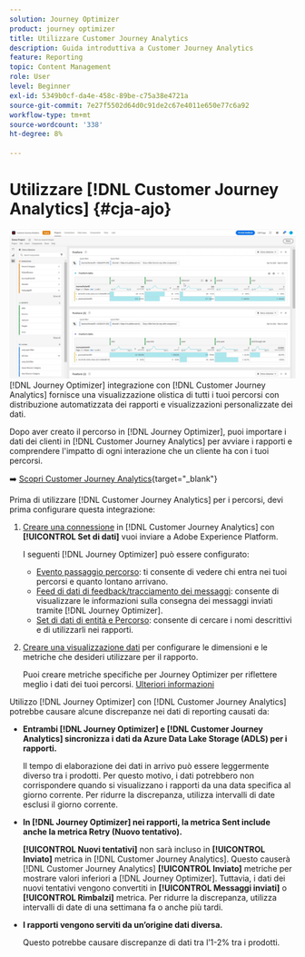 ```yaml
---
solution: Journey Optimizer
product: journey optimizer
title: Utilizzare Customer Journey Analytics
description: Guida introduttiva a Customer Journey Analytics
feature: Reporting
topic: Content Management
role: User
level: Beginner
exl-id: 5349b0cf-da4e-458c-89be-c75a38e4721a
source-git-commit: 7e27f5502d64d0c91de2c67e4011e650e77c6a92
workflow-type: tm+mt
source-wordcount: '338'
ht-degree: 8%

---
```


# Utilizzare [!DNL Customer Journey Analytics] {#cja-ajo}

![](assets/cja.png)
[!DNL Journey Optimizer] integrazione con [!DNL Customer Journey Analytics] fornisce una visualizzazione olistica di tutti i tuoi percorsi con distribuzione automatizzata dei rapporti e visualizzazioni personalizzate dei dati.

Dopo aver creato il percorso in [!DNL Journey Optimizer], puoi importare i dati dei clienti in [!DNL Customer Journey Analytics] per avviare i rapporti e comprendere l&#39;impatto di ogni interazione che un cliente ha con i tuoi percorsi.

➡️ [Scopri Customer Journey Analytics](https://docs.adobe.com/content/help/it-IT/experience-cloud/user-guides/home.translate.html){target=&quot;_blank&quot;}

Prima di utilizzare [!DNL Customer Journey Analytics] per i percorsi, devi prima configurare questa integrazione:

1. [Creare una connessione](https://experienceleague.adobe.com/docs/analytics-platform/using/cja-connections/create-connection.html?lang=it) in [!DNL Customer Journey Analytics] con **[!UICONTROL Set di dati]** vuoi inviare a Adobe Experience Platform.

   I seguenti [!DNL Journey Optimizer] può essere configurato:
   * [Evento passaggio percorso](../data/datasets-query-examples.md#journey-step-event): ti consente di vedere chi entra nei tuoi percorsi e quanto lontano arrivano.
   * [Feed di dati di feedback/tracciamento dei messaggi](../data/datasets-query-examples.md#message-feedback-event-dataset): consente di visualizzare le informazioni sulla consegna dei messaggi inviati tramite [!DNL Journey Optimizer].
   * [Set di dati di entità e Percorso](../data/datasets-query-examples.md#entity-dataset): consente di cercare i nomi descrittivi e di utilizzarli nei rapporti.

1. [Creare una visualizzazione dati](https://experienceleague.adobe.com/docs/analytics-platform/using/cja-dataviews/create-dataview.html?lang=it) per configurare le dimensioni e le metriche che desideri utilizzare per il rapporto.

   Puoi creare metriche specifiche per Journey Optimizer per riflettere meglio i dati dei tuoi percorsi. [Ulteriori informazioni](https://experienceleague.adobe.com/docs/analytics-platform/using/integrations/ajo.html#configure-the-data-view-to-accommodate-journey-optimizer-dimensions-and-metrics)


Utilizzo [!DNL Journey Optimizer] con [!DNL Customer Journey Analytics] potrebbe causare alcune discrepanze nei dati di reporting causati da:

* **Entrambi [!DNL Journey Optimizer] e [!DNL Customer Journey Analytics] sincronizza i dati da Azure Data Lake Storage (ADLS) per i rapporti.**

   Il tempo di elaborazione dei dati in arrivo può essere leggermente diverso tra i prodotti. Per questo motivo, i dati potrebbero non corrispondere quando si visualizzano i rapporti da una data specifica al giorno corrente. Per ridurre la discrepanza, utilizza intervalli di date esclusi il giorno corrente.

* **In [!DNL Journey Optimizer] nei rapporti, la metrica Sent include anche la metrica Retry (Nuovo tentativo).**

   **[!UICONTROL Nuovi tentativi]** non sarà incluso in **[!UICONTROL Inviato]** metrica in [!DNL Customer Journey Analytics]. Questo causerà [!DNL Customer Journey Analytics] **[!UICONTROL Inviato]** metriche per mostrare valori inferiori a [!DNL Journey Optimizer]. Tuttavia, i dati dei nuovi tentativi vengono convertiti in **[!UICONTROL Messaggi inviati]** o **[!UICONTROL Rimbalzi]** metrica.
Per ridurre la discrepanza, utilizza intervalli di date di una settimana fa o anche più tardi.

* **I rapporti vengono serviti da un’origine dati diversa.**

   Questo potrebbe causare discrepanze di dati tra l’1-2% tra i prodotti.

